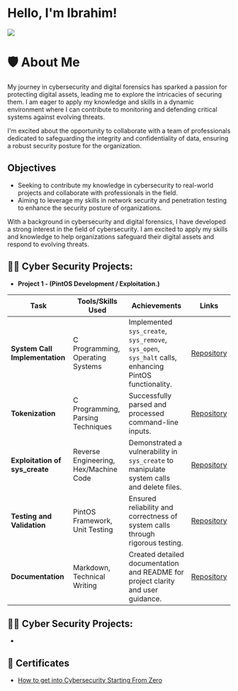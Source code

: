 # Hello, I'm Ibrahim!
<a href="https://www.linkedin.com/in/ibrahim-khorshid-723592211/"><img src="https://img.shields.io/badge/-LinkedIn-0072b1?&style=for-the-badge&logo=linkedin&logoColor=white" /></a>

# 🛡️ About Me

My journey in cybersecurity and digital forensics has sparked a passion for protecting digital assets, leading me to explore the intricacies of securing them. I am eager to apply my knowledge and skills in a dynamic environment where I can contribute to monitoring and defending critical systems against evolving threats.

I'm excited about the opportunity to collaborate with a team of professionals dedicated to safeguarding the integrity and confidentiality of data, ensuring a robust security posture for the organization.


## Objectives
 - Seeking to contribute my knowledge in cybersecurity to real-world projects and collaborate with professionals in the field.
 - Aiming to leverage my skills in network security and penetration testing to enhance the security posture of organizations.

With a background in cybersecurity and digital forensics, I have developed a strong interest in the field of cybersecurity. I am excited to apply my skills and knowledge to help organizations safeguard their digital assets and respond to evolving threats.

<h2>👨‍💻 Cyber Security Projects:</h2>

- <b>Project 1 -  (PintOS Development / Exploitation.)</b>

| Task                                              | Tools/Skills Used                              | Achievements                                                           | Links                                               |
|---------------------------------------------------|------------------------------------------------|-----------------------------------------------------------------------|-----------------------------------------------------|
| **System Call Implementation**                    | C Programming, Operating Systems               | Implemented `sys_create`, `sys_remove`, `sys_open`, `sys_halt` calls, enhancing PintOS functionality. | [Repository](https://github.com/yourusername/pintos-project) |
| **Tokenization**                                  | C Programming, Parsing Techniques              | Successfully parsed and processed command-line inputs.                | [Repository](https://github.com/yourusername/pintos-project) |
| **Exploitation of sys_create**                    | Reverse Engineering, Hex/Machine Code          | Demonstrated a vulnerability in `sys_create` to manipulate system calls and delete files. | [Repository](https://github.com/yourusername/pintos-project) |
| **Testing and Validation**                        | PintOS Framework, Unit Testing                 | Ensured reliability and correctness of system calls through rigorous testing. | [Repository](https://github.com/yourusername/pintos-project) |
| **Documentation**                                 | Markdown, Technical Writing                    | Created detailed documentation and README for project clarity and user guidance. | [Repository](https://github.com/yourusername/pintos-project) |

<h2>👨‍💻 Cyber Security Projects:</h2>

-


<h2>📜 Certificates </h2>

- [How to get into Cybersecurity Starting From Zero](https://www.youtube.com/watch?v=a83ASGn_V_s)

